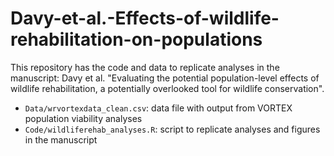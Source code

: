 # Davy-et-al.-Effects-of-wildlife-rehabilitation-on-populations

This repository has the code and data to replicate analyses in the manuscript: Davy et al. "Evaluating the potential population-level effects of wildlife rehabilitation, a potentially overlooked tool for wildlife conservation".

* `Data/wrvortexdata_clean.csv`: data file with output from VORTEX population viability analyses
* `Code/wildliferehab_analyses.R`: script to replicate analyses and figures in the manuscript
